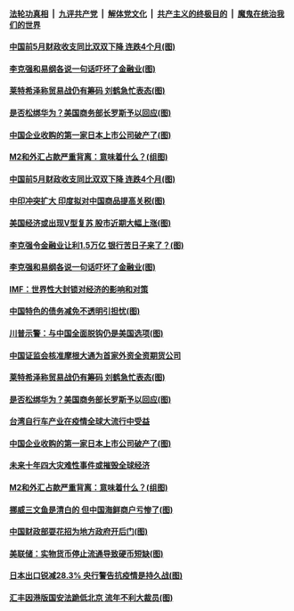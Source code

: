 

####  [法轮功真相](../../../../basic/blob/master/README.md?t=06191902) &nbsp;|&nbsp; [九评共产党](../../../../9ping.md/blob/master/README.md?t=06191902) &nbsp;|&nbsp; [解体党文化](../../../../jtdwh.md/blob/master/README.md?t=06191902)  &nbsp;|&nbsp; [共产主义的终极目的](../../../../gczydzjmd.md/blob/master/README.md?t=06191902) &nbsp;|&nbsp; [魔鬼在统治我们的世界](../../../../mgztzwmdsj.md/blob/master/README.md?t=06191902) 

#### [中国前5月财政收支同比双双下降 连跌4个月(图)](../pages/p5/937050.md?t=06191902) 

#### [李克强和易纲各说一句话吓坏了金融业(图)](../pages/p5/936967.md?t=06191902) 

#### [莱特希泽称贸易战仍有筹码 刘鹤急忙表态(图)](../pages/p5/936953.md?t=06191902) 

#### [是否松绑华为？美国商务部长罗斯予以回应(图)](../pages/p5/936948.md?t=06191902) 

#### [中国企业收购的第一家日本上市公司破产了(图)](../pages/p5/936904.md?t=06191902) 

#### [M2和外汇占款严重背离：意味着什么？(组图)](../pages/p5/936896.md?t=06191902) 

#### [中国前5月财政收支同比双双下降 连跌4个月(图)](../pages/p5/937050.md?t=06191902) 

#### [中印冲突扩大 印度拟对中国商品提高关税(图)](../pages/p5/937025.md?t=06191902) 

#### [美国经济或出现V型复苏 股市近期大幅上涨(图)](../pages/p5/937018.md?t=06191902) 

#### [李克强令金融业让利1.5万亿 银行苦日子来了？(图)](../pages/p5/936983.md?t=06191902) 

#### [李克强和易纲各说一句话吓坏了金融业(图)](../pages/p5/936967.md?t=06191902) 

#### [IMF：世界性大封锁对经济的影响和对策](../pages/p5/937001.md?t=06191902) 

#### [中国特色的债务减免不透明引担忧(图)](../pages/p5/936993.md?t=06191902) 

#### [川普示警：与中国全面脱钩仍是美国选项(图)](../pages/p5/936990.md?t=06191902) 

#### [中国证监会核准摩根大通为首家外资全资期货公司](../pages/p5/936960.md?t=06191902) 

#### [莱特希泽称贸易战仍有筹码 刘鹤急忙表态(图)](../pages/p5/936953.md?t=06191902) 

#### [是否松绑华为？美国商务部长罗斯予以回应(图)](../pages/p5/936948.md?t=06191902) 

#### [台湾自行车产业在疫情全球大流行中受益](../pages/p5/936947.md?t=06191902) 

#### [中国企业收购的第一家日本上市公司破产了(图)](../pages/p5/936904.md?t=06191902) 

#### [未来十年四大灾难性事件或摧毁全球经济](../pages/p5/936901.md?t=06191902) 

#### [M2和外汇占款严重背离：意味着什么？(组图)](../pages/p5/936896.md?t=06191902) 

#### [挪威三文鱼是清白的 但中国海鲜商户亏惨了(图)](../pages/p5/936878.md?t=06191902) 

#### [中国财政部耍花招为地方政府开后门(图)](../pages/p5/936872.md?t=06191902) 

#### [美联储：实物货币停止流通导致硬币短缺(图)](../pages/p5/936890.md?t=06191902) 

#### [日本出口锐减28.3% 央行警告抗疫情是持久战(图)](../pages/p5/936868.md?t=06191902) 

#### [汇丰因港版国安法跪低北京 流年不利大裁员(图)](../pages/p5/936862.md?t=06191902) 

